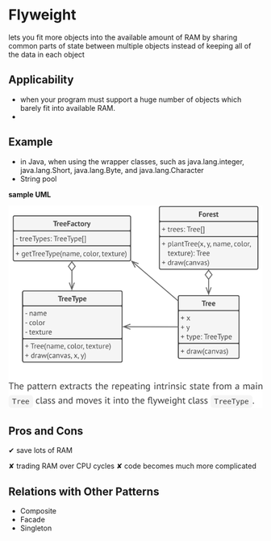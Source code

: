 # **Flyweight**
lets you fit more objects into the available amount of RAM by sharing common parts of state between multiple objects instead of keeping all of the data in each object

## Applicability
- when your program must support a huge number of objects which barely fit into available RAM.
- 

## Example
-  in Java, when using the wrapper classes, such as java.lang.integer, java.lang.Short, java.lang.Byte, and java.lang.Character
-  String pool


**sample UML**

![Flyweight sample UML](flyweight.png "Flyweight sample UML")

## Pros and Cons
✔ save lots of RAM

✘ trading RAM over CPU cycles
✘ code becomes much more complicated

## Relations with Other Patterns
- Composite
- Facade
- Singleton

